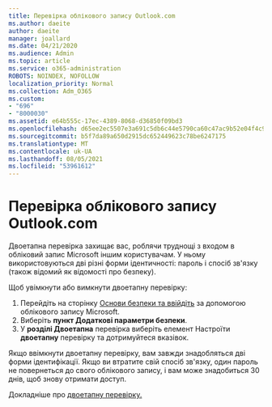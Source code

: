 ```yaml
---
title: Перевірка облікового запису Outlook.com
ms.author: daeite
author: daeite
manager: joallard
ms.date: 04/21/2020
ms.audience: Admin
ms.topic: article
ms.service: o365-administration
ROBOTS: NOINDEX, NOFOLLOW
localization_priority: Normal
ms.collection: Adm_O365
ms.custom:
- "696"
- "8000030"
ms.assetid: e64b555c-17ec-4389-8068-d36850f09bd3
ms.openlocfilehash: d65ee2ec5507e3a691c5db6c44e5790ca60c47ac9b52e04f4c9052bf9503402d
ms.sourcegitcommit: b5f7da89a650d2915dc652449623c78be6247175
ms.translationtype: MT
ms.contentlocale: uk-UA
ms.lasthandoff: 08/05/2021
ms.locfileid: "53961612"
---
```

# <a name="how-to-verify-your-outlookcom-account"></a>Перевірка облікового запису Outlook.com

Двоетапна перевірка захищає вас, роблячи труднощі з входом в обліковий запис Microsoft іншим користувачам. У ньому використовуються дві різні форми ідентичності: пароль і спосіб зв'язку (також відомий як відомості про безпеку).
  
Щоб увімкнути або вимкнути двоетапну перевірку:
  
1. Перейдіть на сторінку [Основи безпеки та ввійдіть](https://go.microsoft.com/fwlink/?linkid=842325) за допомогою облікового запису Microsoft.
2. Виберіть **пункт Додаткові параметри безпеки**.
3. У **розділі Двоетапна** перевірка виберіть елемент Настроїти **двоетапну** перевірку та дотримуйтеся вказівок.

Якщо ввімкнути двоетапну перевірку, вам завжди знадобляться дві форми ідентифікації. Якщо ви втратите свій спосіб зв'язку, один пароль не повернеться до свого облікового запису, і вам може знадобиться 30 днів, щоб знову отримати доступ.
  
Докладніше про [двоетапну перевірку.](https://go.microsoft.com/fwlink/?linkid=872270)
  